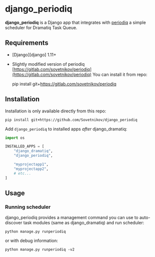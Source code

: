 # django_periodiq

**django_periodiq** is a Django app that integrates with [periodiq](https://gitlab.com/bersace/periodiq) a simple scheduler for Dramatiq Task Queue.


## Requirements

* [Django][django] 1.11+
* Slightly modified version of periodiq [https://gitlab.com/sovetnikov/periodiq](https://gitlab.com/sovetnikov/periodiq)
You can install it from repo:
    
    
    pip install git+https://gitlab.com/sovetnikov/periodiq

## Installation
Installation is only available directly from this repo:

    pip install git+https://github.com/Sovetnikov/django_periodiq

Add `django_periodiq` to installed apps *after* django_dramatiq:

``` python
import os

INSTALLED_APPS = [
    "django_dramatiq",
    "django_periodiq",

    "myprojectapp1",
    "myprojectapp2",
    # etc...
]
```

## Usage

### Running scheduler

django_periodiq provides a management command you can use to
auto-discover task modules (same as django_dramatiq) and run scheduler:

    python manage.py runperiodiq

or with debug information:


    python manage.py runperiodiq -v2
